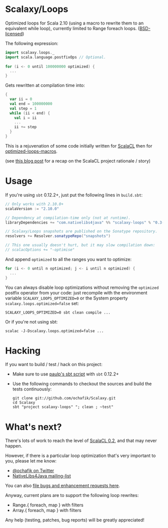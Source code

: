 # Scalaxy/Loops

Optimized loops for Scala 2.10 (using a macro to rewrite them to an equivalent while loop), currently limited to Range foreach loops.
([BSD-licensed](https://github.com/ochafik/Scalaxy/blob/master/LICENSE))

The following expression:
```scala
import scalaxy.loops._
import scala.language.postfixOps // Optional.
    
for (i <- 0 until 100000000 optimized) {
  ...
}
```
Gets rewritten at compilation time into:
```scala
{
  var ii = 0
  val end = 100000000
  val step = 1
  while (ii < end) {
    val i = ii
    ...
    ii += step
  }
}
```
    
This is a rejuvenation of some code initially written for [ScalaCL](http://scalacl.googlecode.com/) then for [optimized-loops-macros](https://github.com/ochafik/optimized-loops-macros).

(see [this blog post](http://ochafik.com/blog/?p=806) for a recap on the ScalaCL project rationale / story)

# Usage

If you're using `sbt` 0.12.2+, just put the following lines in `build.sbt`:
```scala
// Only works with 2.10.0+
scalaVersion := "2.10.0"

// Dependency at compilation-time only (not at runtime).
libraryDependencies += "com.nativelibs4java" %% "scalaxy-loops" % "0.3-SNAPSHOT" % "provided"

// Scalaxy/Loops snapshots are published on the Sonatype repository.
resolvers += Resolver.sonatypeRepo("snapshots")

// This one usually doesn't hurt, but it may slow compilation down:
// scalacOptions += "-optimise"
```

And append `optimized` to all the ranges you want to optimize:
```scala
for (i <- 0 until n optimized; j <- i until n optimized) {
  ...
}
```

You can always disable loop optimizations without removing the `optimized` postfix operator from your code: just recompile with the environment variable `SCALAXY_LOOPS_OPTIMIZED=0` or the System property `scalaxy.loops.optimized=false` set:
```
SCALAXY_LOOPS_OPTIMIZED=0 sbt clean compile ...
```
Or if you're not using sbt:
```
scalac -J-Dscalaxy.loops.optimized=false ...
```

# Hacking

If you want to build / test / hack on this project:
- Make sure to use [paulp's sbt script](https://github.com/paulp/sbt-extras) with `sbt` 0.12.2+
- Use the following commands to checkout the sources and build the tests continuously: 

    ```
    git clone git://github.com/ochafik/Scalaxy.git
    cd Scalaxy
    sbt "project scalaxy-loops" "; clean ; ~test"
    ```

# What's next?

There's lots of work to reach the level of [ScalaCL 0.2](https://code.google.com/p/scalacl/wiki/ScalaCLPlugin), and that may never happen.

However, if there is a particular loop optimization that's very important to you, please let me know:
- [@ochafik on Twitter](http://twitter.com/ochafik)
- [NativeLibs4Java mailing-list](groups.google.com/group/nativelibs4java)

You can also [file bugs and enhancement requests here](https://github.com/ochafik/Scalaxy/issues/new).

Anyway, current plans are to support the following loop rewrites:
- Range.{ foreach, map } with filters
- Array.{ foreach, map } with filters

Any help (testing, patches, bug reports) will be greatly appreciated!
